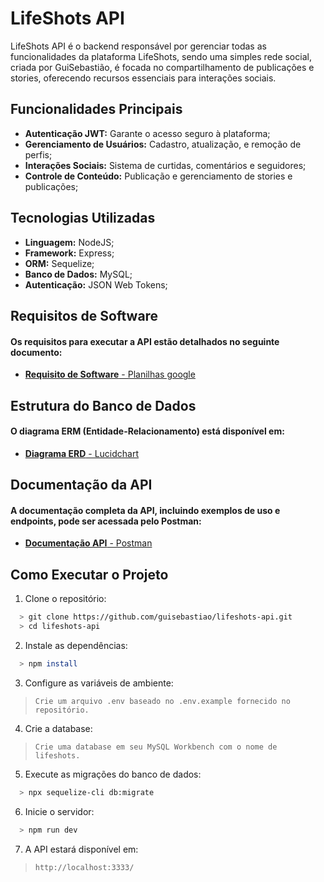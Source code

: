 # LifeShots API

LifeShots API é o backend responsável por gerenciar todas as funcionalidades da plataforma LifeShots, sendo uma simples rede social, criada por GuiSebastião, é focada no compartilhamento de publicações e stories, oferecendo recursos essenciais para interações sociais.

## Funcionalidades Principais

 - **Autenticação JWT:** Garante o acesso seguro à plataforma;
 - **Gerenciamento de Usuários:** Cadastro, atualização, e remoção de perfis;
 - **Interações Sociais:** Sistema de curtidas, comentários e seguidores;
 - **Controle de Conteúdo:** Publicação e gerenciamento de stories e publicações;

## Tecnologias Utilizadas
 - **Linguagem:** NodeJS;
 - **Framework:** Express;
 - **ORM:** Sequelize;
 - **Banco de Dados:** MySQL;
 - **Autenticação:** JSON Web Tokens;

## Requisitos de Software

#### Os requisitos para executar a API estão detalhados no seguinte documento:

 - [**Requisito de Software** - Planilhas google](https://docs.google.com/spreadsheets/d/1QJFa9XAJZ71S60j33F-zQGeuuOFSNE8Ui19YimdNXh8/edit?usp=sharing)

## Estrutura do Banco de Dados

#### O diagrama ERM (Entidade-Relacionamento) está disponível em:

  - [**Diagrama ERD** - Lucidchart](https://lucid.app/lucidchart/3cdde976-4140-400b-80e0-819269004e3d/edit?invitationId=inv_ee62d169-0647-45f8-9896-b8704642e30c)

## Documentação da API

#### A documentação completa da API, incluindo exemplos de uso e endpoints, pode ser acessada pelo Postman:

 - [**Documentação API** - Postman](https://documenter.getpostman.com/view/34937794/2sAYQZGrZT)

## Como Executar o Projeto

1. Clone o repositório:

```bash
  > git clone https://github.com/guisebastiao/lifeshots-api.git
  > cd lifeshots-api
```

2. Instale as dependências:
   
```bash
  > npm install
```

3. Configure as variáveis de ambiente:
   
 > `Crie um arquivo .env baseado no .env.example fornecido no repositório.`

4. Crie a database:

 > `Crie uma database em seu MySQL Workbench com o nome de lifeshots.`

5. Execute as migrações do banco de dados:

```bash
  > npx sequelize-cli db:migrate
```

6. Inicie o servidor:

```bash
  > npm run dev
```

7. A API estará disponível em:

 > `http://localhost:3333/`

